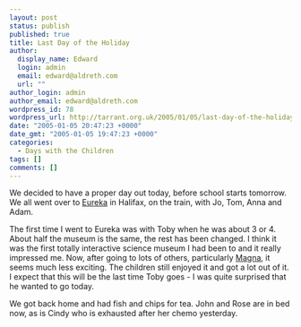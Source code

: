 ```yaml
---
layout: post
status: publish
published: true
title: Last Day of the Holiday
author:
  display_name: Edward
  login: admin
  email: edward@aldreth.com
  url: ""
author_login: admin
author_email: edward@aldreth.com
wordpress_id: 78
wordpress_url: http://tarrant.org.uk/2005/01/05/last-day-of-the-holiday/
date: "2005-01-05 20:47:23 +0000"
date_gmt: "2005-01-05 19:47:23 +0000"
categories:
  - Days with the Children
tags: []
comments: []
---
```


We decided to have a proper day out today, before school starts
tomorrow. We all went over to [Eureka][1] in Halifax, on the train, with
Jo, Tom, Anna and Adam.

The first time I went to Eureka was with Toby when he was about 3 or 4.
About half the museum is the same, the rest has been changed. I think it
was the first totally interactive science museum I had been to and it
really impressed me. Now, after going to lots of others, particularly
[Magna][2], it seems much less exciting. The children still enjoyed it
and got a lot out of it. I expect that this will be the last time Toby
goes - I was quite surprised that he wanted to go today.

We got back home and had fish and chips for tea. John and Rose are in
bed now, as is Cindy who is exhausted after her chemo yesterday.



[1]: https://www.eureka.org.uk/
[2]: https://www.visitmagna.co.uk/
